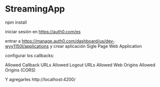 # StreamingApp

npm install

iniciar sesión en https://auth0.com/es

entrar a https://manage.auth0.com/dashboard/us/dev-wyy1150l/applications y crear aplicación Sigle Page Web Application

configurar los callbacks:

Allowed Callback URLs
Allowed Logout URLs
Allowed Web Origins
Allowed Origins (CORS)

Y agregarles http://localhost:4200/